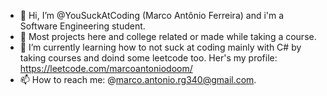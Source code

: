 - 👋 Hi, I’m @YouSuckAtCoding (Marco Antônio Ferreira) and i'm a Software Engineering student.
- 👀 Most projects here and college related or made while taking a course.
- 🌱 I’m currently learning how to not suck at coding mainly with C# by taking courses and doind some leetcode too. Her's my profile: https://leetcode.com/marcoantoniodoom/
- 📫 How to reach me: @marco.antonio.rg340@gmail.com.

<!---
YouSuckAtCoding/YouSuckAtCoding is a ✨ special ✨ repository because its `README.md` (this file) appears on your GitHub profile.
You can click the Preview link to take a look at your changes.
--->
